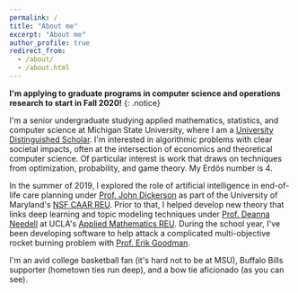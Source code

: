 ```yaml
---
permalink: /
title: "About me"
excerpt: "About me"
author_profile: true
redirect_from: 
  - /about/
  - /about.html
---
```


**I'm applying to graduate programs in computer science and operations research to start in Fall 2020!**
{: .notice}

I'm a senior undergraduate studying applied mathematics, statistics, and computer science at Michigan State University, where I am a [University Distinguished Scholar](https://msutoday.msu.edu/news/2016/23-high-school-seniors-receive-full-scholarships/).   I'm interested in algorithmic problems with clear societal impacts, often at the intersection of economics and theoretical computer science.  Of particular interest is work that draws on techniques from optimization, probability, and game theory.  My Erdös number is 4.  

In the summer of 2019, I explored the role of artificial intelligence in end-of-life care planning under [Prof. John Dickerson](http://jpdickerson.com) as part of the University of Maryland's [NSF CAAR REU](http://www.cs.umd.edu/projects/reucaar/).  Prior to that, I helped develop new theory that links deep learning and topic modeling techniques under [Prof. Deanna Needell](https://www.math.ucla.edu/~deanna/) at UCLA's [Applied Mathematics REU](https://www.math.ucla.edu/~bertozzi/WORKFORCE/REU2017.html).  During the school year, I've been developing software to help attack a complicated multi-objective rocket burning problem with [Prof. Erik Goodman](https://www.egr.msu.edu/~goodman/).

I'm an avid college basketball fan (it's hard not to be at MSU), Buffalo Bills supporter (hometown ties run deep), and a bow tie aficionado (as you can see).  

